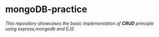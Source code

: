 # mongoDB-practice
*This repository showcases the basic implementation of __CRUD__ principle using express,mongodb and EJS*
